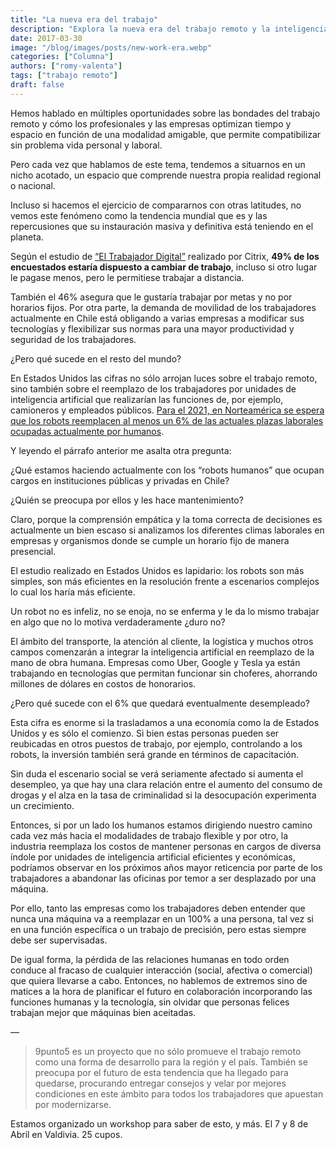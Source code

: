 ```yaml
---
title: "La nueva era del trabajo"
description: "Explora la nueva era del trabajo remoto y la inteligencia artificial. Descubre cómo está transformando el empleo y las repercusiones globales en nuestra última publicación"
date: 2017-03-30
image: "/blog/images/posts/new-work-era.webp"
categories: ["Columna"]
authors: ["romy-valenta"]
tags: ["trabajo remoto"]
draft: false
---
```


Hemos hablado en múltiples oportunidades sobre las bondades del trabajo remoto y cómo los profesionales y las empresas optimizan tiempo y espacio en función de una modalidad amigable, que permite compatibilizar sin problema vida personal y laboral.

Pero cada vez que hablamos de este tema, tendemos a situarnos en un nicho acotado, un espacio que comprende nuestra propia realidad regional o nacional.

Incluso si hacemos el ejercicio de compararnos con otras latitudes, no vemos este fenómeno como la tendencia mundial que es y las repercusiones que su instauración masiva y definitiva está teniendo en el planeta.

Según el estudio de [“El Trabajador Digital”](http://www.trendtic.cl/2017/03/49-de-los-chilenos-dejaria-su-trabajo-actual-para-trabajar-de-forma-remota/) realizado por Citrix, **49% de los encuestados estaría dispuesto a cambiar de trabajo**, incluso si otro lugar le pagase menos, pero le permitiese trabajar a distancia.

También el 46% asegura que le gustaría trabajar por metas y no por horarios fijos. Por otra parte, la demanda de movilidad de los trabajadores actualmente en Chile está obligando a varias empresas a modificar sus tecnologías y flexibilizar sus normas para una mayor productividad y seguridad de los trabajadores.

¿Pero qué sucede en el resto del mundo?

En Estados Unidos las cifras no sólo arrojan luces sobre el trabajo remoto, sino también sobre el reemplazo de los trabajadores por unidades de inteligencia artificial que realizarían las funciones de, por ejemplo, camioneros y empleados públicos. [Para el 2021, en Norteamérica se espera que los robots reemplacen al menos un 6% de las actuales plazas laborales ocupadas actualmente por humanos](https://blog.9punto5.cl/la-nueva-era-del-trabajo-50a57302c244).

Y leyendo el párrafo anterior me asalta otra pregunta:

¿Qué estamos haciendo actualmente con los “robots humanos” que ocupan cargos en instituciones públicas y privadas en Chile?

¿Quién se preocupa por ellos y les hace mantenimiento?

Claro, porque la comprensión empática y la toma correcta de decisiones es actualmente un bien escaso si analizamos los diferentes climas laborales en empresas y organismos donde se cumple un horario fijo de manera presencial.

El estudio realizado en Estados Unidos es lapidario: los robots son más simples, son más eficientes en la resolución frente a escenarios complejos lo cual los haría más eficiente.

Un robot no es infeliz, no se enoja, no se enferma y le da lo mismo trabajar en algo que no lo motiva verdaderamente ¿duro no?

El ámbito del transporte, la atención al cliente, la logística y muchos otros campos comenzarán a integrar la inteligencia artificial en reemplazo de la mano de obra humana. Empresas como Uber, Google y Tesla ya están trabajando en tecnologías que permitan funcionar sin choferes, ahorrando millones de dólares en costos de honorarios.

¿Pero qué sucede con el 6% que quedará eventualmente desempleado?

Esta cifra es enorme si la trasladamos a una economía como la de Estados Unidos y es sólo el comienzo. Si bien estas personas pueden ser reubicadas en otros puestos de trabajo, por ejemplo, controlando a los robots, la inversión también será grande en términos de capacitación.

Sin duda el escenario social se verá seriamente afectado si aumenta el desempleo, ya que hay una clara relación entre el aumento del consumo de drogas y el alza en la tasa de criminalidad si la desocupación experimenta un crecimiento.

Entonces, si por un lado los humanos estamos dirigiendo nuestro camino cada vez más hacia el modalidades de trabajo flexible y por otro, la industria reemplaza los costos de mantener personas en cargos de diversa índole por unidades de inteligencia artificial eficientes y económicas, podríamos observar en los próximos años mayor reticencia por parte de los trabajadores a abandonar las oficinas por temor a ser desplazado por una máquina.

Por ello, tanto las empresas como los trabajadores deben entender que nunca una máquina va a reemplazar en un 100% a una persona, tal vez si en una función específica o un trabajo de precisión, pero estas siempre debe ser supervisadas.

De igual forma, la pérdida de las relaciones humanas en todo orden conduce al fracaso de cualquier interacción (social, afectiva o comercial) que quiera llevarse a cabo. Entonces, no hablemos de extremos sino de matices a la hora de planificar el futuro en colaboración incorporando las funciones humanas y la tecnología, sin olvidar que personas felices trabajan mejor que máquinas bien aceitadas.

––

> 9punto5 es un proyecto que no sólo promueve el trabajo remoto como una forma de desarrollo para la región y el país. También se preocupa por el futuro de esta tendencia que ha llegado para quedarse, procurando entregar consejos y velar por mejores condiciones en este ámbito para todos los trabajadores que apuestan por modernizarse.

Estamos organizado un workshop para saber de esto, y más. El 7 y 8 de Abril en Valdivia. 25 cupos.